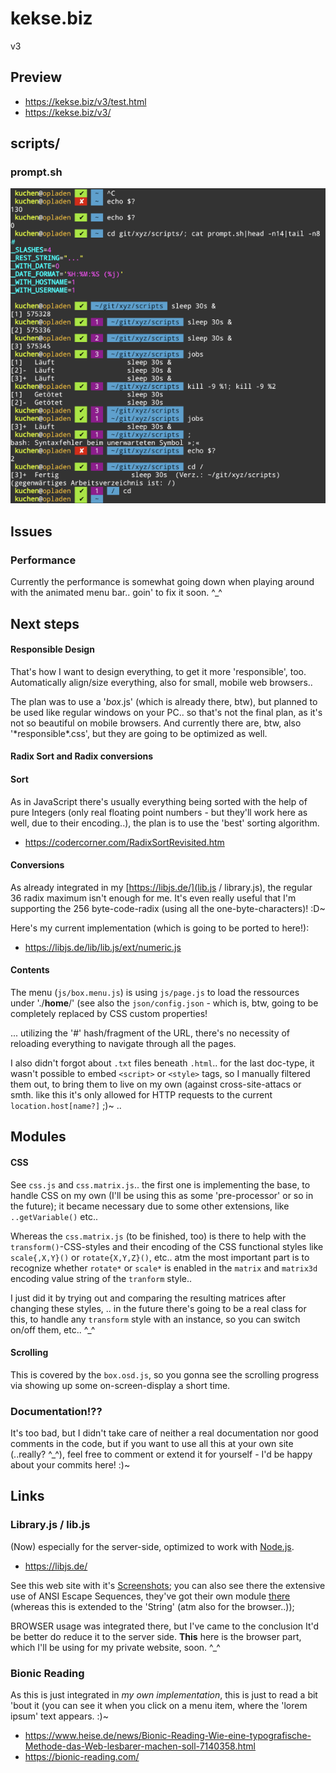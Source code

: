 # kekse.biz
v3

## Preview
* https://kekse.biz/v3/test.html
* https://kekse.biz/v3/

## scripts/

### prompt.sh
![prompt.sh](docs/prompt.sh.png)

## Issues

### Performance
Currently the performance is somewhat going down when playing
around with the animated menu bar.. goin' to fix it soon. ^_^

## Next steps

#### Responsible Design
That's how I want to design everything, to get it more 'responsible', too. Automatically align/size
everything, also for small, mobile web browsers..

The plan was to use a '*box*.js' (which is already there, btw), but planned to be used like regular
windows on your PC.. so that's not the final plan, as it's not so beautiful on mobile browsers. And
currently there are, btw, also '\*responsible\*.css', but they are going to be optimized as well.

#### Radix Sort and Radix conversions

#### Sort
As in JavaScript there's usually everything being sorted with the help of pure Integers (only real
floating point numbers - but they'll work here as well, due to their encoding..), the plan is to
use the 'best' sorting algorithm.

* https://codercorner.com/RadixSortRevisited.htm

#### Conversions
As already integrated in my [https://libjs.de/](lib.js / library.js), the regular 36 radix maximum
isn't enough for me. It's even really useful that I'm supporting the 256 byte-code-radix (using all
the one-byte-characters)! :D~

Here's my current implementation (which is going to be ported to here!):
* https://libjs.de/lib/lib.js/ext/numeric.js

#### Contents
The menu (`js/box.menu.js`) is using `js/page.js` to load the ressources under './**home**/' (see
also the `json/config.json` - which is, btw, going to be completely replaced by CSS custom properties!

... utilizing the '#' hash/fragment of the URL, there's no necessity of reloading everything to
navigate through all the pages.

I also didn't forgot about `.txt` files beneath `.html`.. for the last doc-type, it wasn't possible
to embed `<script>` or `<style>` tags, so I manually filtered them out, to bring them to live on my
own (against cross-site-attacs or smth. like this it's only allowed for HTTP requests to the current
`location.host[name?]` ;)~ ..


## Modules

#### CSS
See `css.js` and `css.matrix.js`.. the first one is implementing the base, to handle CSS on my own
(I'll be using this as some 'pre-processor' or so in the future); it became necessary due to some
other extensions, like `..getVariable()` etc..

Whereas the `css.matrix.js` (to be finished, too) is there to help with the `transform()`-CSS-styles
and their encoding of the CSS functional styles like `scale{,X,Y}()` or `rotate{X,Y,Z}()`, etc..
atm the most important part is to recognize whether `rotate*` or `scale*` is enabled in the `matrix`
and `matrix3d` encoding value string of the `tranform` style..

I just did it by trying out and comparing the resulting matrices after changing these styles, .. in
the future there's going to be a real class for this, to handle any `transform` style with an
instance, so you can switch on/off them, etc.. ^_^

#### Scrolling
This is covered by the `box.osd.js`, so you gonna see the scrolling progress via showing up some
on-screen-display a short time.

### Documentation!??

It's too bad, but I didn't take care of neither a real documentation nor good comments in the code,
but if you want to use all this at your own site (..really? ^_^), feel free to comment or extend it
for yourself - I'd be happy about your commits here! :)~

## Links

### Library.js / lib.js
(Now) especially for the server-side, optimized to work with [Node.js](https://nodejs.org/).

* https://libjs.de/

See this web site with it's [Screenshots](https://libjs.de/#screenshots); you can also see there the
extensive use of ANSI Escape Sequences, they've got their own module [there](https://libjs.de/lib/lib.js/tty/ansi.js)
(whereas this is extended to the 'String' (atm also for the browser..));

BROWSER usage was integrated there, but I've came to the conclusion It'd be better do reduce it to
the server side. **This** here is the browser part, which I'll be using for my private website, soon. ^_^

### Bionic Reading
As this is just integrated in *my own implementation*, this is just to read a bit 'bout it (you can
see it when you click on a menu item, where the 'lorem ipsum' text appears. :)~

* https://www.heise.de/news/Bionic-Reading-Wie-eine-typografische-Methode-das-Web-lesbarer-machen-soll-7140358.html
* https://bionic-reading.com/

